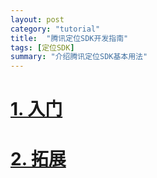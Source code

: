 ```yaml
---
layout: post
category: "tutorial"
title:  "腾讯定位SDK开发指南"
tags: [定位SDK]
summary: "介绍腾讯定位SDK基本用法"
---
```

# [1. 入门](tencent-location-sdk-tutorial-01.html)
# [2. 拓展](tencent-location-sdk-tutorial-02.html)
